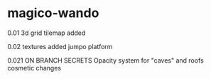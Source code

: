 # magico-wando

0.01
3d grid tilemap added

0.02
textures added
jumpo platform

0.021
ON BRANCH SECRETS
	Opacity system for "caves" and roofs
	cosmetic changes